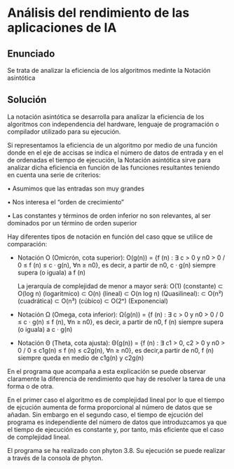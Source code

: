 # Análisis del rendimiento de las aplicaciones de IA

## Enunciado

Se trata de analizar la eficiencia de los algoritmos medinte la Notación asintótica

## Solución

La notación asintótica se desarrolla para analizar la eficiencia de los algoritmos con independencia del hardware, lenguaje de programación o compilador utilizado para su ejecución.

Si representamos la eficiencia de un algoritmo por medio de una función donde en el eje de accisas se indica el número de datos de entrada y en el de ordenadas el tiempo de ejecución, la Notación asintótica sirve para analizar dicha eficiencia en función de las funciones resultantes teniendo en cuenta una serie de criterios:
  
  •	Asumimos que las entradas son muy grandes
  
  •	Nos interesa el “orden de crecimiento”
  
  •	Las constantes y términos de orden inferior no son relevantes, al ser dominados por un término de orden superior
  
Hay diferentes tipos de notación en función del caso qque se utilice de comparación:

- Notación O (Omicrón, cota superior): O(g(n)) = {f (n) : ∃ c > 0 y n0 > 0 / 0 ≤ f (n) ≤ c · g(n), ∀n ≥ n0}, es decir, a partir de n0, c · g(n) siempre supera (o iguala) a f (n)

  La jerarquía de complejidad de menor a mayor será: O(1) (constante) ⊂ O(log n) (logaritmico) ⊂ O(n) (lineal) ⊂ O(n log n) (Quasilineal): ⊂ O(n²) (cuadrática) ⊂ O(n³)           (cúbico) ⊂ O(2ⁿ) (Exponencial)

- Notación Ω (Omega, cota inferior): Ω(g(n)) = {f (n) : ∃ c > 0 y n0 > 0 / 0 ≤ c · g(n) ≤ f (n), ∀n ≥ n0}, es decir, a partir de n0, f (n) siempre supera (o iguala) a c · g(n)

- Notación Θ (Theta, cota ajusta): Θ(g(n)) = {f (n) : ∃ c1 > 0, c2 > 0 y n0 > 0 / 0 ≤ c1g(n) ≤ f (n) ≤ c2g(n), ∀n ≥ n0}, es decir,a partir de n0, f (n) siempre queda en medio de c1g(n)
y c2g(n)

En el programa que acompaña a esta explicación se puede observar claramente la diferencia de rendimiento que hay de resolver la tarea de una forma o de otra.

En el primer caso el algoritmo es de complejidad lineal por lo que el tiempo de ejcución aumenta de forma proporcional al número de datos que se añadan. Sin embargo en el 
segundo caso, el tiempo de ejcución del programa es independiente del número de datos que introduzcamos ya que el tiempo de ejecución es constante y, por tanto, más eficiente que 
el caso de complejidad lineal.

El programa se ha realizado con phyton 3.8. Su ejecución se puede realizar a través de la consola de phyton.
